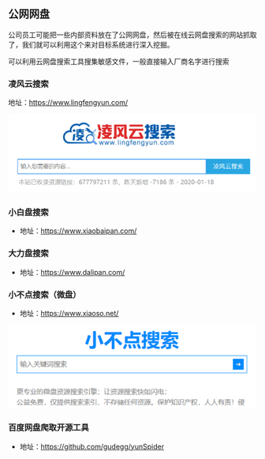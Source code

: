 ## 公网网盘

公司员工可能把一些内部资料放在了公网网盘，然后被在线云网盘搜索的网站抓取了，我们就可以利用这个来对目标系统进行深入挖掘。

可以利用云网盘搜索工具搜集敏感文件，一般直接输入厂商名字进行搜索

### 凌风云搜索

地址：https://www.lingfengyun.com/

![](public_netdisc/1594459-20200119143019466-1878206759.png)

### 小白盘搜索

- 地址：https://www.xiaobaipan.com/

### 大力盘搜索

- 地址：https://www.dalipan.com/

### 小不点搜索（微盘）

- 地址：https://www.xiaoso.net/

![](public_netdisc/1594459-20200324083040.png)

### 百度网盘爬取开源工具

- 地址：https://github.com/gudegg/yunSpider